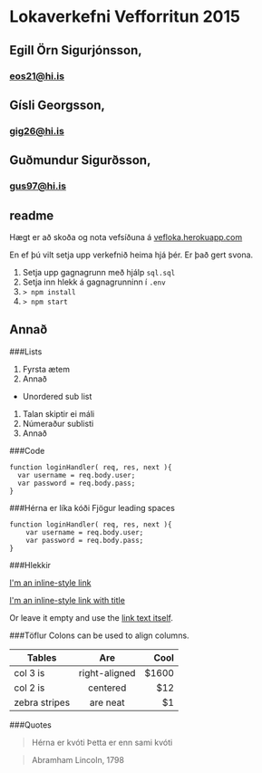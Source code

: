 # Lokaverkefni Vefforritun 2015
## Egill Örn Sigurjónsson,
### eos21@hi.is
## Gísli Georgsson,
### gig26@hi.is
## Guðmundur Sigurðsson, 
### gus97@hi.is

## readme
Hægt er að skoða og nota vefsíðuna á [vefloka.herokuapp.com](https://vefloka.herokuapp.com/)

En ef þú vilt setja upp verkefnið heima hjá þér. Er það gert svona.

1. Setja upp gagnagrunn með hjálp `sql.sql`
1. Setja inn hlekk á gagnagrunninn í `.env`
1. `> npm install`
1. `> npm start`

## Annað



###Lists
1. Fyrsta ætem
2. Annað
  * Unordered sub list
1. Talan skiptir ei máli
  1. Númeraður sublisti
4. Annað

###Code
```language-javascript
function loginHandler( req, res, next ){
  var username = req.body.user;
  var password = req.body.pass;
}
```
###Hérna er líka kóði
Fjögur leading spaces

    function loginHandler( req, res, next ){
        var username = req.body.user;
        var password = req.body.pass;
    }
###Hlekkir

[I'm an inline-style link](https://www.google.com)

[I'm an inline-style link with title](https://www.google.com "Google's Homepage")

Or leave it empty and use the [link text itself].

[link text itself]: http://www.reddit.com

###Töflur
Colons can be used to align columns.

| Tables        | Are           | Cool  |
| ------------- |:-------------:| -----:|
| col 3 is      | right-aligned | $1600 |
| col 2 is      | centered      |   $12 |
| zebra stripes | are neat      |    $1 |

###Quotes
> Hérna er kvóti
> Þetta er enn sami kvóti

> Abramham Lincoln, 1798
